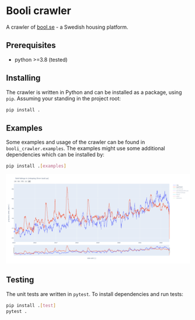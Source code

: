 # Booli crawler

A crawler of [bool.se](https://bool.se) - a Swedish housing platform.

## Prerequisites
* python >=3.8 (tested)

## Installing
The crawler is written in Python and can be installed as a package, using ``pip``.
Assuming your standing in the project root:

```bash
pip install .
```

## Examples
Some examples and usage of the crawler can be found in ``booli_crawler.examples``. The
examples might use some additional dependencies which can be installed by:

```bash
pip install .[examples]
```

![](example.png)

## Testing
The unit tests are written in ``pytest``. To install dependencies and run tests:

```bash
pip install .[test]
pytest .
```
